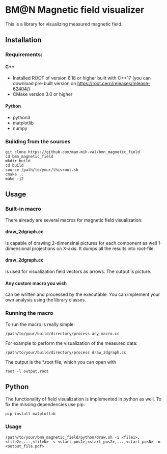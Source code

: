 # BM@N Magnetic field visualizer
This is a library for visualizing measured magnetic field.

## Installation
### Requirements:
#### C++
* Installed ROOT of version 6.18 or higher built with C++17 (you can download pre-built version on https://root.cern/releases/release-62404/)
* CMake version 3.0 or higher
#### Python
* python3
* matplotlib
* numpy

### Building from the sources
````
git clone https://github.com/mam-mih-val/bmn_magnetic_field
cd bmn_magnetic_field
mkdir build
cd build
source /path/to/your/thisroot.sh
cmake ..
make -j2
````

## Usage
### Built-in macro
There already are several macros for magnetic field visualization:
#### draw_2dgraph.cc
is capable of drawing 2-dimensinal pictures for each component as well 1-dimensional projections on X-axis. It dumps all the results into root-file.
#### draw_2dgraph.cc
is used for visualization field vectors as arrows. The output is picture.
#### Any custom macro you wish
can be written and processed by the executable. You can implement your own analysis using the library classes. 

### Running the macro
To run the macro is really simple:
````
/path/to/your/build/directory/process any_macro.cc
````
For example to perform the visualization of the measured data:
````
/path/to/your/build/directory/process draw_2dgraph.cc
````
The output is the *.root file, which you can open with
````
root -l output.root
````
## Python
The functionality of field visualization is implemented in python as well. To fix the missing dependencies use pip:
````
pip install matplotlib
````
### Usage
````
/path/to/your/bmn_magnetic_field/python/draw.sh -i <file1>,<file2>,...,<fileN> -s <start_pos1>,<start_pos2>,...,<start_posN> -o <output_file.pdf>
````
